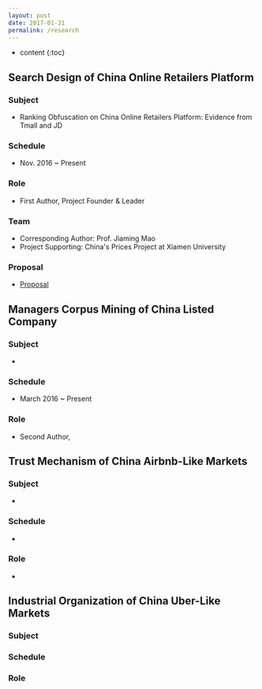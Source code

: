 ```yaml
---
layout: post
date: 2017-01-31
permalink: /research
---
```


* content
{:toc}


Search Design of China Online Retailers Platform 
-------

### Subject
 - Ranking Obfuscation on China Online Retailers Platform: Evidence from Tmall and JD

### Schedule
 - Nov. 2016 ~ Present

### Role
 - First Author, Project Founder & Leader

### Team
 - Corresponding Author: Prof. Jiaming Mao
 - Project Supporting: China's Prices Project at Xiamen University

### Proposal
 - [Proposal]()


Managers Corpus Mining of China Listed Company
-------
### Subject
 -

### Schedule
 - March 2016 ~ Present

### Role
 - Second Author, 


Trust Mechanism of China Airbnb-Like Markets 
-------
### Subject
 - 

### Schedule
 -

### Role
 - 

Industrial Organization of China Uber-Like Markets
-------
### Subject


### Schedule


### Role

